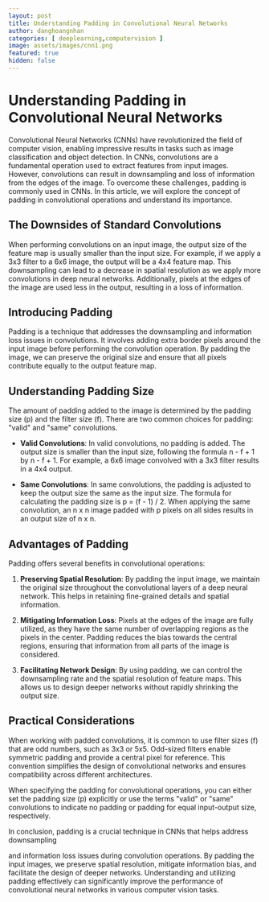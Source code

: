 ```yaml
---
layout: post
title: Understanding Padding in Convolutional Neural Networks
author: danghoangnhan
categories: [ deeplearning,computervision ]
image: assets/images/cnn1.png
featured: true
hidden: false
---
```



# Understanding Padding in Convolutional Neural Networks

Convolutional Neural Networks (CNNs) have revolutionized the field of computer vision, enabling impressive results in tasks such as image classification and object detection. In CNNs, convolutions are a fundamental operation used to extract features from input images. However, convolutions can result in downsampling and loss of information from the edges of the image. To overcome these challenges, padding is commonly used in CNNs. In this article, we will explore the concept of padding in convolutional operations and understand its importance.

## The Downsides of Standard Convolutions

When performing convolutions on an input image, the output size of the feature map is usually smaller than the input size. For example, if we apply a 3x3 filter to a 6x6 image, the output will be a 4x4 feature map. This downsampling can lead to a decrease in spatial resolution as we apply more convolutions in deep neural networks. Additionally, pixels at the edges of the image are used less in the output, resulting in a loss of information.

## Introducing Padding

Padding is a technique that addresses the downsampling and information loss issues in convolutions. It involves adding extra border pixels around the input image before performing the convolution operation. By padding the image, we can preserve the original size and ensure that all pixels contribute equally to the output feature map.

## Understanding Padding Size

The amount of padding added to the image is determined by the padding size (p) and the filter size (f). There are two common choices for padding: "valid" and "same" convolutions.

- **Valid Convolutions**: In valid convolutions, no padding is added. The output size is smaller than the input size, following the formula n - f + 1 by n - f + 1. For example, a 6x6 image convolved with a 3x3 filter results in a 4x4 output.

- **Same Convolutions**: In same convolutions, the padding is adjusted to keep the output size the same as the input size. The formula for calculating the padding size is p = (f - 1) / 2. When applying the same convolution, an n x n image padded with p pixels on all sides results in an output size of n x n.

## Advantages of Padding

Padding offers several benefits in convolutional operations:

1. **Preserving Spatial Resolution**: By padding the input image, we maintain the original size throughout the convolutional layers of a deep neural network. This helps in retaining fine-grained details and spatial information.

2. **Mitigating Information Loss**: Pixels at the edges of the image are fully utilized, as they have the same number of overlapping regions as the pixels in the center. Padding reduces the bias towards the central regions, ensuring that information from all parts of the image is considered.

3. **Facilitating Network Design**: By using padding, we can control the downsampling rate and the spatial resolution of feature maps. This allows us to design deeper networks without rapidly shrinking the output size.

## Practical Considerations

When working with padded convolutions, it is common to use filter sizes (f) that are odd numbers, such as 3x3 or 5x5. Odd-sized filters enable symmetric padding and provide a central pixel for reference. This convention simplifies the design of convolutional networks and ensures compatibility across different architectures.

When specifying the padding for convolutional operations, you can either set the padding size (p) explicitly or use the terms "valid" or "same" convolutions to indicate no padding or padding for equal input-output size, respectively.

In conclusion, padding is a crucial technique in CNNs that helps address downsampling

 and information loss issues during convolution operations. By padding the input images, we preserve spatial resolution, mitigate information bias, and facilitate the design of deeper networks. Understanding and utilizing padding effectively can significantly improve the performance of convolutional neural networks in various computer vision tasks.